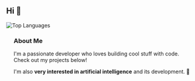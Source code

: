 <h2 align="left">Hi 👋</h2>
<div align="left">
  <div style="display: inline-block;">
    <img src="https://github-readme-stats.vercel.app/api/top-langs/?username=krzysztofkobra&theme=dark&hide_border=true" alt="Top Languages" />
  </div>
  <div style="display: inline-block; vertical-align: top; margin-left: 20px;">
    <h3>About Me</h3>
    <p>I'm a passionate developer who loves building cool stuff with code. Check out my projects below!</p>
    <p>I'm also <strong>very interested in artificial intelligence</strong> and its development. 🤖</p>
  </div>
</div>
